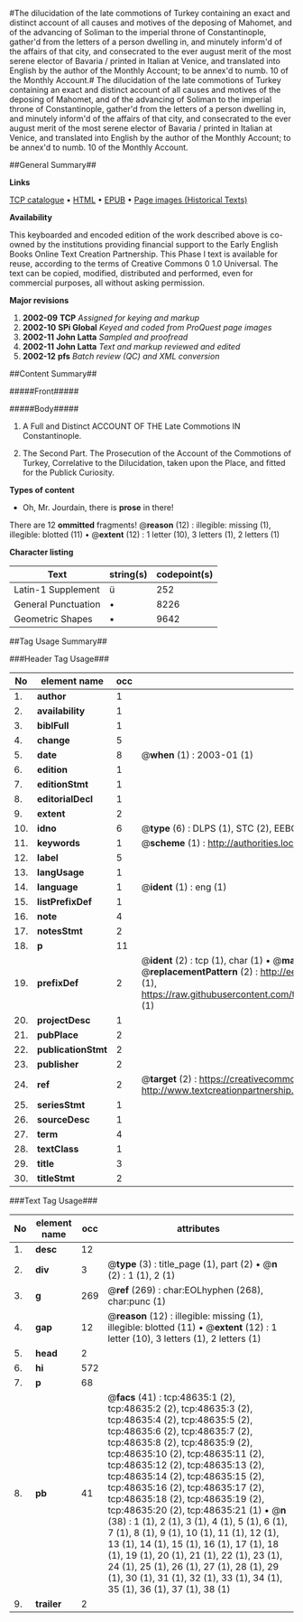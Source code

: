 #The dilucidation of the late commotions of Turkey containing an exact and distinct account of all causes and motives of the deposing of Mahomet, and of the advancing of Soliman to the imperial throne of Constantinople, gather'd from the letters of a person dwelling in, and minutely inform'd of the affairs of that city, and consecrated to the ever august merit of the most serene elector of Bavaria / printed in Italian at Venice, and translated into English by the author of the Monthly Account; to be annex'd to numb. 10 of the Monthly Account.#
The dilucidation of the late commotions of Turkey containing an exact and distinct account of all causes and motives of the deposing of Mahomet, and of the advancing of Soliman to the imperial throne of Constantinople, gather'd from the letters of a person dwelling in, and minutely inform'd of the affairs of that city, and consecrated to the ever august merit of the most serene elector of Bavaria / printed in Italian at Venice, and translated into English by the author of the Monthly Account; to be annex'd to numb. 10 of the Monthly Account.

##General Summary##

**Links**

[TCP catalogue](http://www.ota.ox.ac.uk/tcp/)  • 
[HTML](http://tei.it.ox.ac.uk/tcp/Texts-HTML/free/A36/A36024.html)  • 
[EPUB](http://tei.it.ox.ac.uk/tcp/Texts-EPUB/free/A36/A36024.epub) • 
[Page images (Historical Texts)](https://data.historicaltexts.jisc.ac.uk/view?pubId=eebo-11759570e&pageId=eebo-11759570e-48635-1)

**Availability**

This keyboarded and encoded edition of the
	       work described above is co-owned by the institutions
	       providing financial support to the Early English Books
	       Online Text Creation Partnership. This Phase I text is
	       available for reuse, according to the terms of Creative
	       Commons 0 1.0 Universal. The text can be copied,
	       modified, distributed and performed, even for
	       commercial purposes, all without asking permission.

**Major revisions**

1. __2002-09__ __TCP__ *Assigned for keying and markup*
1. __2002-10__ __SPi Global__ *Keyed and coded from ProQuest page images*
1. __2002-11__ __John Latta__ *Sampled and proofread*
1. __2002-11__ __John Latta__ *Text and markup reviewed and edited*
1. __2002-12__ __pfs__ *Batch review (QC) and XML conversion*

##Content Summary##

#####Front#####

#####Body#####

1. A Full and Distinct ACCOUNT OF THE Late Commotions IN Constantinople.

1. The Second Part. The Prosecution of the Account of the Commotions of Turkey, Correlative to the Dilucidation, taken upon the Place, and fitted for the Publick Curiosity.

**Types of content**

  * Oh, Mr. Jourdain, there is **prose** in there!

There are 12 **ommitted** fragments! 
 @__reason__ (12) : illegible: missing (1), illegible: blotted (11)  •  @__extent__ (12) : 1 letter (10), 3 letters (1), 2 letters (1)

**Character listing**


|Text|string(s)|codepoint(s)|
|---|---|---|
|Latin-1 Supplement|ü|252|
|General Punctuation|•|8226|
|Geometric Shapes|▪|9642|

##Tag Usage Summary##

###Header Tag Usage###

|No|element name|occ|attributes|
|---|---|---|---|
|1.|__author__|1||
|2.|__availability__|1||
|3.|__biblFull__|1||
|4.|__change__|5||
|5.|__date__|8| @__when__ (1) : 2003-01 (1)|
|6.|__edition__|1||
|7.|__editionStmt__|1||
|8.|__editorialDecl__|1||
|9.|__extent__|2||
|10.|__idno__|6| @__type__ (6) : DLPS (1), STC (2), EEBO-CITATION (1), OCLC (1), VID (1)|
|11.|__keywords__|1| @__scheme__ (1) : http://authorities.loc.gov/ (1)|
|12.|__label__|5||
|13.|__langUsage__|1||
|14.|__language__|1| @__ident__ (1) : eng (1)|
|15.|__listPrefixDef__|1||
|16.|__note__|4||
|17.|__notesStmt__|2||
|18.|__p__|11||
|19.|__prefixDef__|2| @__ident__ (2) : tcp (1), char (1)  •  @__matchPattern__ (2) : ([0-9\-]+):([0-9IVX]+) (1), (.+) (1)  •  @__replacementPattern__ (2) : http://eebo.chadwyck.com/downloadtiff?vid=$1&page=$2 (1), https://raw.githubusercontent.com/textcreationpartnership/Texts/master/tcpchars.xml#$1 (1)|
|20.|__projectDesc__|1||
|21.|__pubPlace__|2||
|22.|__publicationStmt__|2||
|23.|__publisher__|2||
|24.|__ref__|2| @__target__ (2) : https://creativecommons.org/publicdomain/zero/1.0/ (1), http://www.textcreationpartnership.org/docs/. (1)|
|25.|__seriesStmt__|1||
|26.|__sourceDesc__|1||
|27.|__term__|4||
|28.|__textClass__|1||
|29.|__title__|3||
|30.|__titleStmt__|2||


###Text Tag Usage###

|No|element name|occ|attributes|
|---|---|---|---|
|1.|__desc__|12||
|2.|__div__|3| @__type__ (3) : title_page (1), part (2)  •  @__n__ (2) : 1 (1), 2 (1)|
|3.|__g__|269| @__ref__ (269) : char:EOLhyphen (268), char:punc (1)|
|4.|__gap__|12| @__reason__ (12) : illegible: missing (1), illegible: blotted (11)  •  @__extent__ (12) : 1 letter (10), 3 letters (1), 2 letters (1)|
|5.|__head__|2||
|6.|__hi__|572||
|7.|__p__|68||
|8.|__pb__|41| @__facs__ (41) : tcp:48635:1 (2), tcp:48635:2 (2), tcp:48635:3 (2), tcp:48635:4 (2), tcp:48635:5 (2), tcp:48635:6 (2), tcp:48635:7 (2), tcp:48635:8 (2), tcp:48635:9 (2), tcp:48635:10 (2), tcp:48635:11 (2), tcp:48635:12 (2), tcp:48635:13 (2), tcp:48635:14 (2), tcp:48635:15 (2), tcp:48635:16 (2), tcp:48635:17 (2), tcp:48635:18 (2), tcp:48635:19 (2), tcp:48635:20 (2), tcp:48635:21 (1)  •  @__n__ (38) : 1 (1), 2 (1), 3 (1), 4 (1), 5 (1), 6 (1), 7 (1), 8 (1), 9 (1), 10 (1), 11 (1), 12 (1), 13 (1), 14 (1), 15 (1), 16 (1), 17 (1), 18 (1), 19 (1), 20 (1), 21 (1), 22 (1), 23 (1), 24 (1), 25 (1), 26 (1), 27 (1), 28 (1), 29 (1), 30 (1), 31 (1), 32 (1), 33 (1), 34 (1), 35 (1), 36 (1), 37 (1), 38 (1)|
|9.|__trailer__|2||
